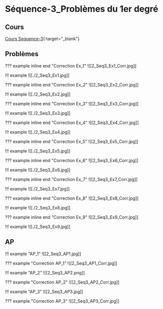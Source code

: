 # Séquence-3_Problèmes du 1er degré

## Cours

[Cours Sequence-3](./2_Seq3_Co.pdf){:target="_blank"}

## Problèmes

??? example inline end "Correction Ex_1"
    ![[2_Seq3_Ex1_Corr.jpg]]

!!! example
    ![[./2_Seq3_Ex1.jpg]]

??? example inline end "Correction Ex_2"
    ![[2_Seq3_Ex2_Corr.jpg]]

!!! example
    ![[./2_Seq3_Ex2.jpg]]

??? example inline end "Correction Ex_3"
    ![[2_Seq3_Ex3_Corr.jpg]]

!!! example
    ![[./2_Seq3_Ex3.jpg]]

??? example inline end "Correction Ex_4"
    ![[2_Seq3_Ex4_Corr.jpg]]

!!! example
    ![[./2_Seq3_Ex4.jpg]]

??? example inline end "Correction Ex_5"
    ![[2_Seq3_Ex5_Corr.jpg]]

!!! example
    ![[./2_Seq3_Ex5.jpg]]

??? example inline end "Correction Ex_6"
    ![[2_Seq3_Ex6_Corr.jpg]]

!!! example
    ![[./2_Seq3_Ex6.jpg]]


??? example inline end "Correction Ex_7"
    ![[2_Seq3_Ex7_Corr.jpg]]

!!! example
    ![[./2_Seq3_Ex7.jpg]]


??? example inline end "Correction Ex_8"
    ![[2_Seq3_Ex8_Corr.jpg]]

!!! example
    ![[./2_Seq3_Ex8.jpg]]


??? example inline end "Correction Ex_9"
    ![[2_Seq3_Ex9_Corr.jpg]]

!!! example
    ![[./2_Seq3_Ex9.jpg]]

## AP


!!! example "AP_1"
    ![[2_Seq3_AP1.jpg]] 

??? example "Correction AP_1"
    ![[2_Seq3_AP1_Corr.jpg]]

    
!!! example "AP_2"
    ![[2_Seq3_AP2.png]]   

??? example "Correction AP_2"
    ![[2_Seq3_AP2_Corr.jpg]]


!!! example "AP_3"
    ![[2_Seq3_AP3.jpg]]   

??? example "Correction AP_3"
    ![[2_Seq3_AP3_Corr.jpg]]
